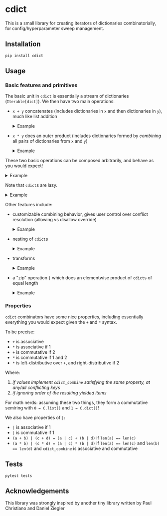 # cdict

This is a small library for creating iterators of dictionaries combinatorially, for config/hyperparameter sweep management.

## Installation

`pip install cdict`

## Usage

### Basic features and primitives

The basic unit in `cdict` is essentially a stream of dictionaries (`Iterable[dict]`).  We then have two main operations:
<ul>
    <li>

`x + y` concatenates (includes dictionaries in `x` and then dictionaries in `y`), much like list addition

<details><summary>Example</summary>

```python
import cdict as C

# setup
a1 = C.dict(a=1)
assert list(a1) == [dict(a=1)]
a2 = C.dict(a=2)
assert list(a2) == [dict(a=2)]

# "add" cdicts by union-ing the set of dicts
sweep_a = a1 + a2
assert list(sweep_a) == [dict(a=1), dict(a=2)]

# equivalent way to add
sweep_a = C.sum(C.dict(a=a) for a in [1,2])
assert list(sweep_a) == [dict(a=1), dict(a=2)]

# a convenience
sweep_a = C.dict(a=C.list(1, 2))
assert list(sweep_a) == [dict(a=1), dict(a=2)]
```

</details>
</li>

<li>

`x * y` does an outer product (includes dictionaries formed by *combining* all pairs of dictionaries from `x` and `y`)

<details><summary>Example</summary>

```python
import cdict as C

# setup
sweep_a = C.dict(a=C.list(1, 2))
assert list(sweep_a) == [dict(a=1), dict(a=2)]
sweep_b = C.dict(b=C.list(1,2))
assert list(sweep_b) == [dict(b=1), dict(b=2)]

# "multiply" cdicts by combinatorially combining all possibilities
sweep_ab = sweep_a * sweep_b
assert list(sweep_ab) == [
    dict(a=1, b=1), dict(a=1, b=2),
    dict(a=2, b=1), dict(a=2, b=2),
]

# a convenience
sweep_ab = C.dict(
    a=C.list(1, 2),
    b=C.list(1, 2),
)
assert list(sweep_ab) == [
    dict(a=1, b=1), dict(a=1, b=2),
    dict(a=2, b=1), dict(a=2, b=2),
]
```

</details>
</li>

</ul>

These two basic operations can be composed arbitrarily, and behave as you would expect!

<details><summary>Example</summary>

```python
import cdict as C

sweep_a = C.dict(a=C.list(1, 2))
assert list(sweep_a) == [dict(a=1), dict(a=2)]
sweep_b = C.dict(b=C.list(1,2))
assert list(sweep_b) == [dict(b=1), dict(b=2)]

# add and multiply all you want
baseline = dict(a=0, b=0)
sweep_z = C.dict(z=1) + C.dict(z=2)
sweep_complex = (sweep_a + sweep_z) * sweep_b + baseline
assert list(sweep_complex) == [
    dict(a=1, b=1), dict(a=1, b=2),
    dict(a=2, b=1), dict(a=2, b=2),
    dict(z=1, b=1), dict(z=1, b=2),
    dict(z=2, b=1), dict(z=2, b=2),
    dict(a=0, b=0),
]

# equivalent, thanks to left-distributive property
sweep_complex_2 = sweep_a * sweep_b + sweep_z * sweep_b + baseline
assert list(sweep_complex_2) == list(sweep_complex)
```

</details>

Note that `cdict`s are lazy.

<details><summary>Example</summary>

```python
import cdict as C

# avoid lists if needed, for memory efficiency
sweep_lazy = C.dict(a=C.iter(range(1, 3)), b=C.iter(range(1, 3)))
it = iter(sweep_lazy)
assert next(it) == dict(a=1, b=1)
assert next(it) == dict(a=1, b=2)
assert next(it) == dict(a=2, b=1)
assert next(it) == dict(a=2, b=2)
```

</details>


Other features include:

<ul>
    <li>

customizable combining behavior, gives user control over conflict resolution (allowing vs disallow override)

<details><summary>Example</summary>

```python
import pytest
import cdict as C

# conflicting keys errors by default
a1 = C.dict(a=1)
a2 = C.dict(a=2)
with pytest.raises(ValueError):
    list(a1 * a2)

# you can use overridable to change this behavior
a1 = C.dict(a=C.overridable(1))
a2 = C.dict(a=2)
assert list(a1 * a2) == [dict(a=2)]

with pytest.raises(ValueError):
    # order matters - a2 isn't overridable
    list(a2 * a1)

# overridable is just one special case of combining conflicting keys
joinstr = C.combiner(lambda x, y: f"{x}.{y}")

s1 = C.sum(C.dict(a=a, uid=joinstr(f"a{a}")) for a in [1, 2])
s2 = C.sum(C.dict(b=b, uid=joinstr(f"b{b}")) for b in [1, 2])
assert list(s1 * s2) == [
    dict(a=1, b=1, uid="a1.b1"),
    dict(a=1, b=2, uid="a1.b2"),
    dict(a=2, b=1, uid="a2.b1"),
    dict(a=2, b=2, uid="a2.b2"),
]

# Under the hood, override and combiner work by cdict_combine lets you override that behavior!
# You can actually multiply lists of anything, as long as they implement cdict_combine.
# Here's a more explicit implementation of joinstr
class joinstr(str):
    def cdict_combine(self, other):
        return joinstr(f"{self}.{other}")

s = C.sum(joinstr(f"a{i}") for i in range(1, 3)) * C.sum(joinstr(f"b{i}") for i in range(1, 3))
assert list(s) == ["a1.b1", "a1.b2", "a2.b1", "a2.b2"]

# Yet another implementation that doesn't subclass string
# cdict_item lets you control what cdict iteration yields
class joinstr():
    def __init__(self, s: str):
        self.s = s
    def cdict_combine(self, other):
        return joinstr(f"{self.s}.{other.s}")
    def cdict_item(self):
        return self.s

s = C.sum(joinstr(f"a{i}") for i in range(1, 3)) * C.sum(joinstr(f"b{i}") for i in range(1, 3))
assert list(s) == ["a1.b1", "a1.b2", "a2.b1", "a2.b2"]

# C.defaultdict also provides a convenience for having everything be overridable
defaults = C.defaultdict(a=1, b=1)
a2 = C.dict(a=2)
assert list(defaults * a2) == [dict(a=2, b=1)]
assert list(defaults * defaults * a2) == [dict(a=2, b=1)]

with pytest.raises(ValueError):
    # defaults don't override
    list(a2 * defaults)

with pytest.raises(ValueError):
    # can't override twice
    list(defaults * a2 * a2)
```

</details>
</li>

<li>

nesting of `cdict`s

<details><summary>Example</summary>

```python
import pytest
import cdict as C

###############################################################################
# Nesting, basics
###############################################################################

# You can nest cdicts, to get lists of nested dicts.
# This is useful if you have nested configuration
sweep_nested = C.dict(
    nested_a=C.dict(a=1) + C.dict(a=2),
    nested_b=C.dict(b=1) + C.dict(b=2),
)
assert list(sweep_nested) == [
    dict(nested_a=dict(a=1), nested_b=dict(b=1)),
    dict(nested_a=dict(a=1), nested_b=dict(b=2)),
    dict(nested_a=dict(a=2), nested_b=dict(b=1)),
    dict(nested_a=dict(a=2), nested_b=dict(b=2)),
]

# Multiplying nested cdicts acts as expected
sweep_nested_2 = C.dict(
    nested_a=C.dict(a=1) + C.dict(a=2),
) * C.dict(
    nested_b=C.dict(b=1) + C.dict(b=2),
)
assert list(sweep_nested_2) == list(sweep_nested)

###############################################################################
# Nesting convenience syntax
###############################################################################

# "nested" syntax for adding
sweep_a = C.dict(a=C.list(1,2))
assert list(sweep_a) == [dict(a=1), dict(a=2)]
sweep_b = C.dict(b=C.list(1,2))
assert list(sweep_b) == [dict(b=1), dict(b=2)]

# "nested" multiply
sweep_ab = C.dict(a=C.list(1, 2), b=C.list(1, 2))
assert list(sweep_ab) == [
    dict(a=1, b=1), dict(a=1, b=2),
    dict(a=2, b=1), dict(a=2, b=2),
]

###############################################################################
# Nesting and conflicts
###############################################################################

# you can multiply within nesting (under the hood, because cdicts' items implement cdict_combine by default!)
nested_sweep = (
    C.dict(nested=C.dict(a=C.list(1, 2))) *
    C.dict(nested=C.dict(b=C.list(1, 2)))
)
assert list(nested_sweep) == [
    dict(nested=dict(a=1, b=1)),
    dict(nested=dict(a=1, b=2)),
    dict(nested=dict(a=2, b=1)),
    dict(nested=dict(a=2, b=2)),
]

# to change that behavior, use finaldict (yields normal dicts that don't implement cdict_combine)
nested_sweep_fail = (
    C.dict(nested=C.finaldict(a=C.list(1, 2))) *
    C.dict(nested=C.dict(b=C.list(1, 2)))
)
with pytest.raises(ValueError):
    list(nested_sweep_fail)

# ordering matters for declaring finality
nested_sweep_success = (
    C.dict(nested=C.dict(a=C.list(1, 2))) *
    C.dict(nested=C.finaldict(b=C.list(1, 2)))
)
assert list(nested_sweep_success) == list(nested_sweep)

# also fails with objects that don't implement cdict_combine 
nested_sweep_fail_2 = C.dict(nested=C.dict(a=1)) * C.dict(nested=C.dict(a=2))
with pytest.raises(ValueError):
    list(nested_sweep_fail_2)

# since the outer dict isn't final, separate keys is fine even with final values
nested_sweep_nonconflict = (
    C.dict(nested_a=C.finaldict(a=C.list(1, 2))) *
    C.dict(nested_b=C.finaldict(b=C.list(1, 2)))
)
assert list(nested_sweep_nonconflict) == list(sweep_nested)

```

</details>
</li>

<li>

transforms

<details><summary>Example</summary>

```python
import cdict as C

sweep_ab = C.dict(
    a=C.list(1, 2), b=C.list(1, 2),
)

# transform with map
def square_a(x):
    x['aa'] = x['a']**2
    return x

sweep_squares = sweep_ab.map(square_a)
assert list(sweep_squares) == [
    dict(a=1, aa=1, b=1),
    dict(a=1, aa=1, b=2),
    dict(a=2, aa=4, b=1),
    dict(a=2, aa=4, b=2),
]

# or filter!
sweep_squares_filtered = sweep_squares.filter(lambda d: d['aa'] != d['b'])
assert list(sweep_squares_filtered) == [
    dict(a=1, aa=1, b=2),
    dict(a=2, aa=4, b=1),
    dict(a=2, aa=4, b=2),
]

# more general transforms with apply
def add_seeds(x):
    for i in range(2):
        yield dict(aab=x['aa'] * x['b'], seed=x['a'] * 100 + x['b'] * 10 + i)

sweep_squares_filtered_seeded = sweep_squares_filtered.apply(add_seeds)
assert list(sweep_squares_filtered_seeded) == [
    dict(aab=2, seed=120), dict(aab=2, seed=121),
    dict(aab=4, seed=210), dict(aab=4, seed=211),
    dict(aab=8, seed=220), dict(aab=8, seed=221),
]
```

</details>
</li>

<li>

a "zip" operation `|` which does an elementwise product of `cdict`s of equal length


<details><summary>Example</summary>

```python
import pytest
import cdict as C

sweep_a = C.dict(a=C.list(1, 2))
assert list(sweep_a) == [dict(a=1), dict(a=2)]
sweep_b = C.dict(b=C.list(1,2))
assert list(sweep_b) == [dict(b=1), dict(b=2)]

# zipping of equal length things
diag_sweep = sweep_a | sweep_b
assert list(diag_sweep) == [
    dict(a=1, b=1), dict(a=2, b=2),
]
```

</details>
</li>

</ul>


### Properties

`cdict` combinators have some nice properties, including essentially everything you would expect given the `+` and `*` syntax.

To be precise:

- `+` is associative
- `*` is associative if 1
- `+` is commutative if 2
- `*` is commutative if 1 and 2
- `*` is left-distributive over `+`, and right-distributive if 2

Where:
1. *if values implement `cdict_combine` satisfying the same property, at any/all conflicting keys*
2. *if ignoring order of the resulting yielded items*

For math nerds: assuming these two things, they form a commutative semiring with `0 = C.list()` and `1 = C.dict()`!

We also have properties of `|`:

- `|` is associative if 1
- `|` is commutative if 1
- `(a + b) | (c + d) = (a | c) + (b | d)` if `len(a) == len(c)`
- `(a * b) | (c * d) = (a | c) * (b | d)` if `len(a) == len(c)` and `len(b) == len(d)` and `cdict_combine` is associative and commutative 

## Tests

`pytest tests`

## Acknowledgements

This library was strongly inspired by another tiny library written by Paul Christiano and Daniel Ziegler
